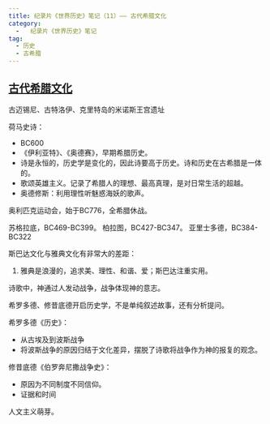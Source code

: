 ```yaml
---
title: 纪录片《世界历史》笔记（11）—— 古代希腊文化
category:
  -   纪录片《世界历史》笔记
tag: 
  - 历史
  - 古希腊
---
```

## [古代希腊文化](https://www.bilibili.com/bangumi/play/ep517678/)


古迈锡尼、古特洛伊、克里特岛的米诺斯王宫遗址

荷马史诗：
- BC600
- 《伊利亚特》、《奥德赛》，早期希腊历史。
- 诗是永恒的，历史学是变化的，因此诗要高于历史。诗和历史在古希腊是一体的。
- 歌颂英雄主义。记录了希腊人的理想、最高真理，是对日常生活的超越。
- 奥德修斯：利用理性听魅惑海妖的歌声。

奥利匹克运动会，始于BC776，全希腊休战。

苏格拉底，BC469-BC399。
柏拉图，BC427-BC347。
亚里士多德，BC384-BC322

斯巴达文化与雅典文化有非常大的差距：
1. 雅典是浪漫的，追求美、理性、和谐、爱；斯巴达注重实用。

诗歌中，神通过人发动战争，战争体现神的意志。

希罗多德、修昔底德开启历史学，不是单纯叙述故事，还有分析提问。

希罗多德《历史》：
- 从古埃及到波斯战争
- 将波斯战争的原因归结于文化差异，摆脱了诗歌将战争作为神的报复的观念。

修昔底德《伯罗奔尼撒战争史》：
- 原因为不同制度不同信仰。
- 证据和时间

人文主义萌芽。